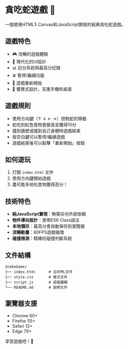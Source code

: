 # 貪吃蛇遊戲 🐍

一個使用HTML5 Canvas和JavaScript開發的經典貪吃蛇遊戲。

## 遊戲特色

- 🎮 流暢的遊戲體驗
- 🎨 現代化的UI設計
- 📊 記分系統與最高分記錄
- ⏸️ 暫停/繼續功能
- 🔄 遊戲重新開始
- 📱 響應式設計，支援手機和桌面

## 遊戲規則

- 使用方向鍵（↑ ↓ ← →）控制蛇的移動
- 蛇吃到紅色食物會變長並獲得10分
- 撞到牆壁或撞到自己身體時遊戲結束
- 按空白鍵可以暫停/繼續遊戲
- 遊戲結束後可以點擊「重新開始」按鈕

## 如何遊玩

1. 打開 `index.html` 文件
2. 使用方向鍵開始遊戲
3. 盡可能多地吃食物獲得高分！

## 技術特色

- **純JavaScript實現**：無需任何外部依賴
- **物件導向設計**：使用ES6 Class語法
- **本地儲存**：最高分會自動保存到瀏覽器
- **流暢動畫**：60FPS遊戲循環
- **碰撞檢測**：精確的碰撞判斷系統

## 文件結構

```
SnakeGame/
├── index.html      # 主HTML文件
├── style.css       # 樣式文件
├── script.js       # 遊戲邏輯
└── README.md       # 說明文件
```

## 瀏覽器支援

- Chrome 60+
- Firefox 55+
- Safari 12+
- Edge 79+

享受遊戲吧！🎉